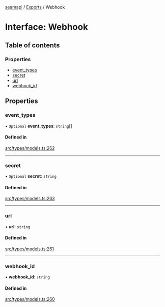 [seamapi](../README.md) / [Exports](../modules.md) / Webhook

# Interface: Webhook

## Table of contents

### Properties

- [event\_types](Webhook.md#event_types)
- [secret](Webhook.md#secret)
- [url](Webhook.md#url)
- [webhook\_id](Webhook.md#webhook_id)

## Properties

### event\_types

• `Optional` **event\_types**: `string`[]

#### Defined in

[src/types/models.ts:262](https://github.com/seamapi/javascript/blob/main/src/types/models.ts#L262)

___

### secret

• `Optional` **secret**: `string`

#### Defined in

[src/types/models.ts:263](https://github.com/seamapi/javascript/blob/main/src/types/models.ts#L263)

___

### url

• **url**: `string`

#### Defined in

[src/types/models.ts:261](https://github.com/seamapi/javascript/blob/main/src/types/models.ts#L261)

___

### webhook\_id

• **webhook\_id**: `string`

#### Defined in

[src/types/models.ts:260](https://github.com/seamapi/javascript/blob/main/src/types/models.ts#L260)
